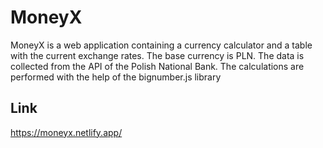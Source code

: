 # MoneyX

MoneyX is a web application containing a currency calculator and a table with the current exchange rates. The base currency is PLN. The data is collected from the API of the Polish National Bank. The calculations are performed with the help of the bignumber.js library


## Link

https://moneyx.netlify.app/

